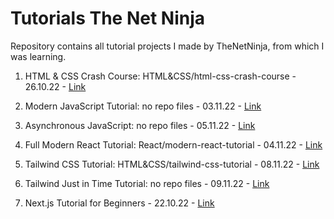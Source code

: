 # Tutorials The Net Ninja

Repository contains all tutorial projects I made by TheNetNinja, from which I was learning.

1. HTML & CSS Crash Course: HTML&CSS/html-css-crash-course - 26.10.22 - [Link](https://www.youtube.com/playlist?list=PL4cUxeGkcC9ivBf_eKCPIAYXWzLlPAm6G)

2. Modern JavaScript Tutorial: no repo files - 03.11.22 - [Link](https://www.youtube.com/playlist?list=PL4cUxeGkcC9haFPT7J25Q9GRB_ZkFrQAc)

3. Asynchronous JavaScript: no repo files - 05.11.22 - [Link](https://www.youtube.com/playlist?list=PL4cUxeGkcC9jx2TTZk3IGWKSbtugYdrlu)

4. Full Modern React Tutorial: React/modern-react-tutorial - 04.11.22 - [Link](https://www.youtube.com/playlist?list=PL4cUxeGkcC9gZD-Tvwfod2gaISzfRiP9d)

5. Tailwind CSS Tutorial: HTML&CSS/tailwind-css-tutorial - 08.11.22 - [Link](https://www.youtube.com/playlist?list=PL4cUxeGkcC9gpXORlEHjc5bgnIi5HEGhw)

6. Tailwind Just in Time Tutorial: no repo files - 09.11.22 - [Link](https://www.youtube.com/playlist?list=PL4cUxeGkcC9ht1OMQPhBVKAb2dVLhg-MJ)

7. Next.js Tutorial for Beginners - 22.10.22 - [Link](https://www.youtube.com/playlist?list=PL4cUxeGkcC9g9gP2onazU5-2M-AzA8eBw)
